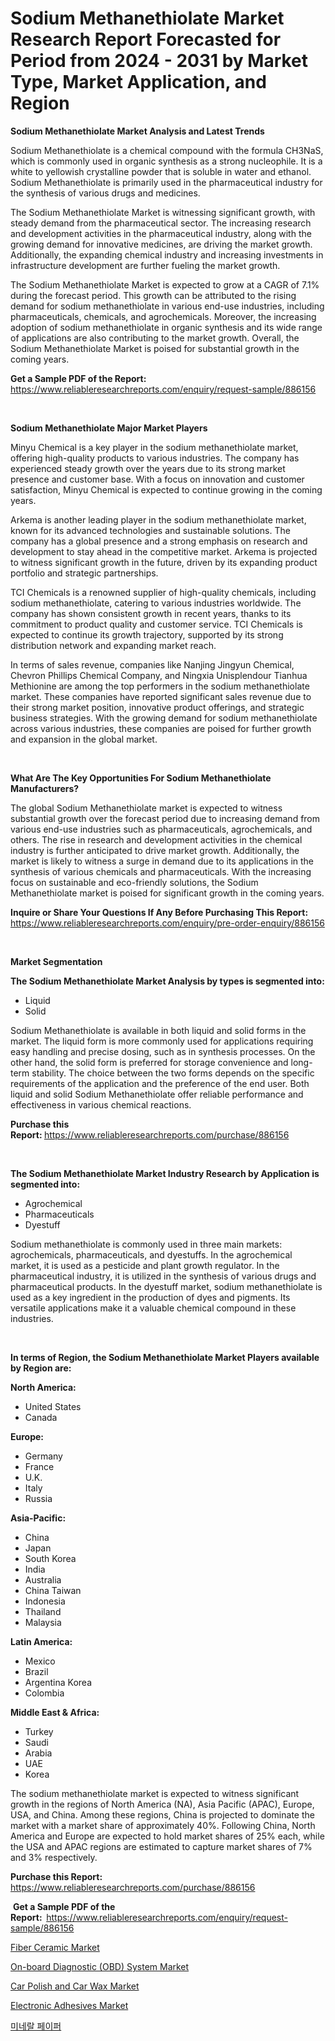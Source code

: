 <p><h1>Sodium Methanethiolate Market Research Report Forecasted for Period from 2024 -  2031 by Market Type, Market Application, and Region</h1></p><p><strong>Sodium Methanethiolate Market Analysis and Latest Trends</strong></p>
<p><p>Sodium Methanethiolate is a chemical compound with the formula CH3NaS, which is commonly used in organic synthesis as a strong nucleophile. It is a white to yellowish crystalline powder that is soluble in water and ethanol. Sodium Methanethiolate is primarily used in the pharmaceutical industry for the synthesis of various drugs and medicines.</p><p>The Sodium Methanethiolate Market is witnessing significant growth, with steady demand from the pharmaceutical sector. The increasing research and development activities in the pharmaceutical industry, along with the growing demand for innovative medicines, are driving the market growth. Additionally, the expanding chemical industry and increasing investments in infrastructure development are further fueling the market growth.</p><p>The Sodium Methanethiolate Market is expected to grow at a CAGR of 7.1% during the forecast period. This growth can be attributed to the rising demand for sodium methanethiolate in various end-use industries, including pharmaceuticals, chemicals, and agrochemicals. Moreover, the increasing adoption of sodium methanethiolate in organic synthesis and its wide range of applications are also contributing to the market growth. Overall, the Sodium Methanethiolate Market is poised for substantial growth in the coming years.</p></p>
<p><strong>Get a Sample PDF of the Report:&nbsp;</strong> <a href="https://www.reliableresearchreports.com/enquiry/request-sample/886156">https://www.reliableresearchreports.com/enquiry/request-sample/886156</a></p>
<p>&nbsp;</p>
<p><strong>Sodium Methanethiolate Major Market Players</strong></p>
<p><p>Minyu Chemical is a key player in the sodium methanethiolate market, offering high-quality products to various industries. The company has experienced steady growth over the years due to its strong market presence and customer base. With a focus on innovation and customer satisfaction, Minyu Chemical is expected to continue growing in the coming years.</p><p>Arkema is another leading player in the sodium methanethiolate market, known for its advanced technologies and sustainable solutions. The company has a global presence and a strong emphasis on research and development to stay ahead in the competitive market. Arkema is projected to witness significant growth in the future, driven by its expanding product portfolio and strategic partnerships.</p><p>TCI Chemicals is a renowned supplier of high-quality chemicals, including sodium methanethiolate, catering to various industries worldwide. The company has shown consistent growth in recent years, thanks to its commitment to product quality and customer service. TCI Chemicals is expected to continue its growth trajectory, supported by its strong distribution network and expanding market reach.</p><p>In terms of sales revenue, companies like Nanjing Jingyun Chemical, Chevron Phillips Chemical Company, and Ningxia Unisplendour Tianhua Methionine are among the top performers in the sodium methanethiolate market. These companies have reported significant sales revenue due to their strong market position, innovative product offerings, and strategic business strategies. With the growing demand for sodium methanethiolate across various industries, these companies are poised for further growth and expansion in the global market.</p></p>
<p>&nbsp;</p>
<p><strong>What Are The Key Opportunities For Sodium Methanethiolate Manufacturers?</strong></p>
<p><p>The global Sodium Methanethiolate market is expected to witness substantial growth over the forecast period due to increasing demand from various end-use industries such as pharmaceuticals, agrochemicals, and others. The rise in research and development activities in the chemical industry is further anticipated to drive market growth. Additionally, the market is likely to witness a surge in demand due to its applications in the synthesis of various chemicals and pharmaceuticals. With the increasing focus on sustainable and eco-friendly solutions, the Sodium Methanethiolate market is poised for significant growth in the coming years.</p></p>
<p><strong>Inquire or Share Your Questions If Any Before Purchasing This Report:</strong> <a href="https://www.reliableresearchreports.com/enquiry/pre-order-enquiry/886156">https://www.reliableresearchreports.com/enquiry/pre-order-enquiry/886156</a></p>
<p>&nbsp;</p>
<p><strong>Market Segmentation</strong></p>
<p><strong>The Sodium Methanethiolate Market Analysis by types is segmented into:</strong></p>
<p><ul><li>Liquid</li><li>Solid</li></ul></p>
<p><p>Sodium Methanethiolate is available in both liquid and solid forms in the market. The liquid form is more commonly used for applications requiring easy handling and precise dosing, such as in synthesis processes. On the other hand, the solid form is preferred for storage convenience and long-term stability. The choice between the two forms depends on the specific requirements of the application and the preference of the end user. Both liquid and solid Sodium Methanethiolate offer reliable performance and effectiveness in various chemical reactions.</p></p>
<p><strong>Purchase this Report:&nbsp;</strong><a href="https://www.reliableresearchreports.com/purchase/886156">https://www.reliableresearchreports.com/purchase/886156</a></p>
<p>&nbsp;</p>
<p><strong>The Sodium Methanethiolate Market Industry Research by Application is segmented into:</strong></p>
<p><ul><li>Agrochemical</li><li>Pharmaceuticals</li><li>Dyestuff</li></ul></p>
<p><p>Sodium methanethiolate is commonly used in three main markets: agrochemicals, pharmaceuticals, and dyestuffs. In the agrochemical market, it is used as a pesticide and plant growth regulator. In the pharmaceutical industry, it is utilized in the synthesis of various drugs and pharmaceutical products. In the dyestuff market, sodium methanethiolate is used as a key ingredient in the production of dyes and pigments. Its versatile applications make it a valuable chemical compound in these industries.</p></p>
<p>&nbsp;</p>
<p><strong>In terms of Region, the Sodium Methanethiolate Market Players available by Region are:</strong></p>
<p>
    <p> <strong> North America: </strong>
        <ul>
            <li>United States</li>
            <li>Canada</li>
        </ul>
        </p> 
    <p> <strong> Europe: </strong>
        <ul>
            <li>Germany</li>
            <li>France</li>
            <li>U.K.</li>
            <li>Italy</li>
            <li>Russia</li>
        </ul>
        </p> 
    <p> <strong> Asia-Pacific: </strong>
        <ul>
            <li>China</li>
            <li>Japan</li>
            <li>South Korea</li>
            <li>India</li>
            <li>Australia</li>
            <li>China Taiwan</li>
            <li>Indonesia</li>
            <li>Thailand</li>
            <li>Malaysia</li>
        </ul>
        </p> 
    <p> <strong> Latin America: </strong>
        <ul>
            <li>Mexico</li>
            <li>Brazil</li>
            <li>Argentina Korea</li>
            <li>Colombia</li>
        </ul>
        </p> 
    <p> <strong> Middle East & Africa: </strong>
        <ul>
            <li>Turkey</li>
            <li>Saudi</li>
            <li>Arabia</li>
            <li>UAE</li>
            <li>Korea</li>
        </ul>
    </p>
    </p>
<p><p>The sodium methanethiolate market is expected to witness significant growth in the regions of North America (NA), Asia Pacific (APAC), Europe, USA, and China. Among these regions, China is projected to dominate the market with a market share of approximately 40%. Following China, North America and Europe are expected to hold market shares of 25% each, while the USA and APAC regions are estimated to capture market shares of 7% and 3% respectively.</p></p>
<p><strong>Purchase this Report: </strong><a href="https://www.reliableresearchreports.com/purchase/886156">https://www.reliableresearchreports.com/purchase/886156</a></p>
<p>&nbsp;<strong>Get a Sample PDF of the Report:&nbsp;&nbsp;</strong><a href="https://www.reliableresearchreports.com/enquiry/request-sample/886156">https://www.reliableresearchreports.com/enquiry/request-sample/886156</a></p>
<p><strong></strong></p>
<p><p><a href="https://github.com/sonuprakash1/Market-Research-Report-List-1/blob/main/fiber-ceramic-market.md">Fiber Ceramic Market</a></p><p><a href="https://issuu.com/reportprime-2/docs/on-board-diagnostic-obd-system-market-size-2030.pp">On-board Diagnostic (OBD) System Market</a></p><p><a href="https://issuu.com/reportprime-2/docs/car-polish-and-car-wax-market-size-2030.pptx">Car Polish and Car Wax Market</a></p><p><a href="https://github.com/Whitneyboyettebo9kiw7yr13/Market-Research-Report-List-1/blob/main/electronic-adhesives-market.md">Electronic Adhesives Market</a></p><p><a href="https://github.com/trmesnao7959541/Market-Research-Report-List-1/blob/main/3503197193136.md">미네랄 페이퍼</a></p></p>